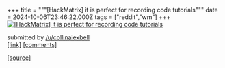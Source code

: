 +++
title = """[HackMatrix] it is perfect for recording code tutorials"""
date = 2024-10-06T23:46:22.000Z
tags = ["reddit","wm"]
+++
[![[HackMatrix] it is perfect for recording code tutorials](https://external-preview.redd.it/MzltZWNmN2gzOHRkMd9YUqiZkPT3TCWfLL2FNwPD-OtoM-ONB6Fvudn1M52o.png?width=640&crop=smart&auto=webp&s=146faac8757eb40cf86d2defff0f63dcac1e03cf "[HackMatrix] it is perfect for recording code tutorials")](https://www.reddit.com/r/unixporn/comments/1fxuap0/hackmatrix_it_is_perfect_for_recording_code/)

submitted by [/u/collinalexbell](https://www.reddit.com/user/collinalexbell)  
[\[link\]](https://v.redd.it/30j49ide38td1) [\[comments\]](https://www.reddit.com/r/unixporn/comments/1fxuap0/hackmatrix_it_is_perfect_for_recording_code/)

[[source]](https://www.reddit.com/r/unixporn/comments/1fxuap0/hackmatrix_it_is_perfect_for_recording_code/)
